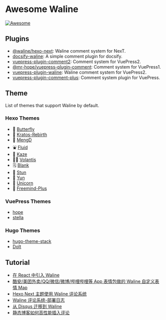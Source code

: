 # Awesome Waline

[![Awesome](https://raw.githubusercontent.com/sindresorhus/awesome/main/media/badge-flat2.svg?sanitize=true)](https://github.com/sindresorhus/awesome)

## Plugins

- [@waline/hexo-next](https://npmjs.com/@waline/hexo-next): Waline comment system for NexT.
- [docsify-waline](https://github.com/cxcn/docsify-waline): A simple comment plugin for docsify.
- [vuepress-plugin-comment2](https://vuepress-theme-hope.github.io/v2/comment/): Comment system for VuePress2.
- [@mr-hope/vuepress-plugin-comment](https://vuepress-theme-hope.github.io/v1/comment/): Comment system for VuePress1.
- [vuepress-plugin-waline](https://github.com/xinlei3166/vuepress-plugin-waline): Waline comment system for VuePress2.
- [vuepress-plugin-comment-plus](https://github.com/SivanLaai/vuepress-plugin-comment-plus): Comment system plugin for VuePress.

## Theme

List of themes that support Waline by default.

### Hexo Themes

- 🦋 [Butterfly](https://github.com/jerryc127/hexo-theme-butterfly)
- 🍬 [Kratos-Rebirth](https://github.com/Candinya/Kratos-Rebirth)
- 🍭 [MengD](https://github.com/lete114/hexo-theme-MengD)
- ⛲ [Fluid](https://github.com/fluid-dev/hexo-theme-fluid)
- 🚚 [Kaze](https://github.com/theme-kaze/hexo-theme-kaze)
- ✌🏻 [Volantis](https://github.com/volantis-x/hexo-theme-volantis)
- 🗒 [Blank](https://github.com/dewjohn/hexo-theme-blank)
- 🐴 [Stun](https://github.com/liuyib/hexo-theme-stun)
- 🤖 [Yun](https://github.com/YunYouJun/hexo-theme-yun)
- 🦄 [Unicorn](https://github.com/Uzizkp/hexo-theme-unicorn)
- 🌈 [Freemind-Plus](https://github.com/myyerrol/hexo-theme-freemind-plus)

### VuePress Themes

- [hope](https://github.com/vuepress-theme-hope/vuepress-theme-hope)
- [stella](https://github.com/SHUAXINDIARY/vuepress-theme-stella)

### Hugo Themes

- [hugo-theme-stack](https://github.com/CaiJimmy/hugo-theme-stack)
- [DoIt](https://github.com/HEIGE-PCloud/DoIt)

## Tutorial

- [在 React 中引入 Waline](https://github.com/walinejs/waline/discussions/1045)
- [酷安/美团外卖/QQ/微信/微博/哔哩哔哩等 App 表情包做的 Waline 自定义表情 Map](https://spoience.com/articles/apps-emoji.html)
- [Hexo Next 主题使用 Waline 评论系统](https://www.techgrow.cn/posts/ae18fb85.html)
- [Waline 评论系统-部署日志](https://blog.ccknbc.cc/posts/waline-commens-system-deployment-logs/)
- [从 Disqus 迁移到 Waline](https://candinya.com/posts/migrate-from-disqus-to-waline/)
- [静态博客如何高性能插入评论](https://imnerd.org/hugo-ssr-comment.html)
